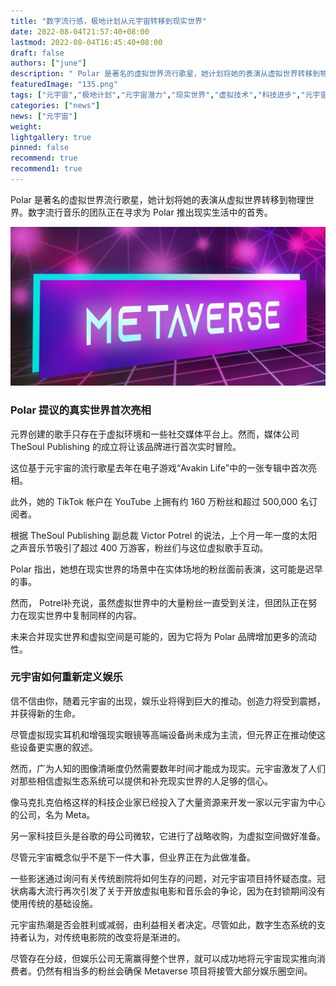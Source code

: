 ```yaml
---
title: "数字流行感，极地计划从元宇宙转移到现实世界"
date: 2022-08-04T21:57:40+08:00
lastmod: 2022-08-04T16:45:40+08:00
draft: false
authors: ["june"]
description: " Polar 是著名的虚拟世界流行歌星，她计划将她的表演从虚拟世界转移到物理世界。数字流行音乐的团队正在寻求为 Polar 推出现实生活中的首秀。"
featuredImage: "135.png"
tags: ["元宇宙","极地计划","元宇宙潜力","现实世界","虚拟技术","科技进步","元宇宙概念"]
categories: ["news"]
news: ["元宇宙"]
weight: 
lightgallery: true
pinned: false
recommend: true
recommend1: true
---
```




Polar 是著名的虚拟世界流行歌星，她计划将她的表演从虚拟世界转移到物理世界。数字流行音乐的团队正在寻求为 Polar 推出现实生活中的首秀。

![img](134.jpeg)



### Polar 提议的真实世界首次亮相

元界创建的歌手只存在于虚拟环境和一些社交媒体平台上。然而，媒体公司 TheSoul Publishing 的成立将让该品牌进行首次实时冒险。

这位基于元宇宙的流行歌星去年在电子游戏“Avakin Life”中的一张专辑中首次亮相。

此外，她的 TikTok 帐户在 YouTube 上拥有约 160 万粉丝和超过 500,000 名订阅者。

根据 TheSoul Publishing 副总裁 Victor Potrel 的说法，上个月一年一度的太阳之声音乐节吸引了超过 400 万游客，粉丝们与这位虚拟歌手互动。

Polar 指出，她想在现实世界的场景中在实体场地的粉丝面前表演，这可能是迟早的事。

然而， Potrel补充说，虽然虚拟世界中的大量粉丝一直受到关注，但团队正在努力在现实世界中复制同样的内容。

未来合并现实世界和虚拟空间是可能的，因为它将为 Polar 品牌增加更多的流动性。



### 元宇宙如何重新定义娱乐

信不信由你，随着元宇宙的出现，娱乐业将得到巨大的推动。创造力将受到震撼，并获得新的生命。

尽管虚拟现实耳机和增强现实眼镜等高端设备尚未成为主流，但元界正在推动使这些设备更实惠的叙述。

然而，广为人知的图像清晰度仍然需要数年时间才能成为现实。元宇宙激发了人们对那些相信虚拟生态系统可以提供和补充现实世界的人足够的信心。

像马克扎克伯格这样的科技企业家已经投入了大量资源来开发一家以元宇宙为中心的公司，名为 Meta。

另一家科技巨头是谷歌的母公司微软，它进行了战略收购，为虚拟空间做好准备。

尽管元宇宙概念似乎不是下一件大事，但业界正在为此做准备。

一些影迷通过询问有关传统剧院将如何生存的问题，对元宇宙项目持怀疑态度。冠状病毒大流行再次引发了关于开放虚拟电影和音乐会的争论，因为在封锁期间没有使用传统的基础设施。

元宇宙热潮是否会胜利或减弱，由利益相关者决定。尽管如此，数字生态系统的支持者认为，对传统电影院的改变将是渐进的。

尽管存在分歧，但娱乐公司无需赢得整个世界，就可以成功地将元宇宙现实推向消费者。仍然有相当多的粉丝会确保 Metaverse 项目将接管大部分娱乐圈空间。